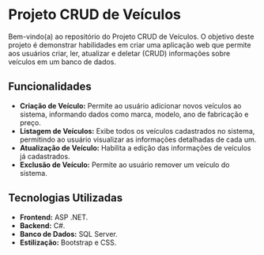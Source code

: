 # Projeto CRUD de Veículos

Bem-vindo(a) ao repositório do Projeto CRUD de Veículos. O objetivo deste projeto é demonstrar habilidades em criar uma aplicação web que permite aos usuários criar, ler, atualizar e deletar (CRUD) informações sobre veículos em um banco de dados.

## Funcionalidades

- **Criação de Veículo:** Permite ao usuário adicionar novos veículos ao sistema, informando dados como marca, modelo, ano de fabricação e preço.
- **Listagem de Veículos:** Exibe todos os veículos cadastrados no sistema, permitindo ao usuário visualizar as informações detalhadas de cada um.
- **Atualização de Veículo:** Habilita a edição das informações de veículos já cadastrados.
- **Exclusão de Veículo:** Permite ao usuário remover um veículo do sistema.

## Tecnologias Utilizadas

- **Frontend:** ASP .NET.
- **Backend:** C#.
- **Banco de Dados:** SQL Server.
- **Estilização:** Bootstrap e CSS.
